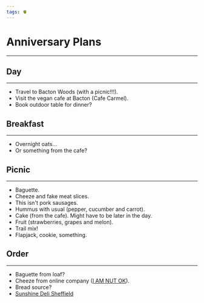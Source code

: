 ```yaml
---
tags: 🫀
---
```


# Anniversary Plans
---

## Day
---

- Travel to Bacton Woods (with a picnic!!!).
- Visit the vegan cafe at Bacton (Cafe Carmel).
- Book outdoor table for dinner?


## Breakfast
---

- Overnight oats...
- Or something from the cafe?


## Picnic
---

- Baguette.
- Cheeze and fake meat slices.
- This isn't pork sausages.
- Hummus with usual (pepper, cucumber and carrot).
- Cake (from the cafe). Might have to be later in the day.
- Fruit (strawberries, grapes and melon).
- Trail mix!
- Flapjack, cookie, something.


## Order
---

- Baguette from loaf?
- Cheeze from online company ([I AM NUT OK](https://www.iamnutok.com/)).
- Bread source?
- [Sunshine Deli Sheffield](https://www.sunshinedelisheffield.com/)

